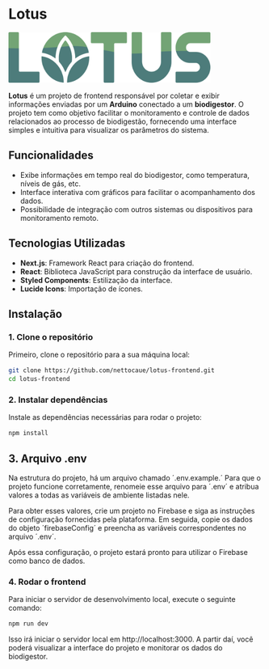 # Lotus

<img src="./public/images/logo.svg" alt="Logo da Lotus" width="400" height="100"/>

**Lotus** é um projeto de frontend responsável por coletar e exibir informações enviadas por um **Arduino** conectado a um **biodigestor**. O projeto tem como objetivo facilitar o monitoramento e controle de dados relacionados ao processo de biodigestão, fornecendo uma interface simples e intuitiva para visualizar os parâmetros do sistema.

## Funcionalidades

- Exibe informações em tempo real do biodigestor, como temperatura, níveis de gás, etc.
- Interface interativa com gráficos para facilitar o acompanhamento dos dados.
- Possibilidade de integração com outros sistemas ou dispositivos para monitoramento remoto.

## Tecnologias Utilizadas

- **Next.js**: Framework React para criação do frontend.
- **React**: Biblioteca JavaScript para construção da interface de usuário.
- **Styled Components**: Estilização da interface.
- **Lucide Icons**: Importação de ícones.

## Instalação

### 1. Clone o repositório

Primeiro, clone o repositório para a sua máquina local:

```bash
git clone https://github.com/nettocaue/lotus-frontend.git
cd lotus-frontend
```

### 2. Instalar dependências

Instale as dependências necessárias para rodar o projeto:

```bash
npm install
```

## 3. Arquivo .env

Na estrutura do projeto, há um arquivo chamado ´.env.example.´ Para que o projeto funcione corretamente, renomeie esse arquivo para ´.env´ e atribua valores a todas as variáveis de ambiente listadas nele.

Para obter esses valores, crie um projeto no Firebase e siga as instruções de configuração fornecidas pela plataforma. Em seguida, copie os dados do objeto ´firebaseConfig´ e preencha as variáveis correspondentes no arquivo ´.env´.

Após essa configuração, o projeto estará pronto para utilizar o Firebase como banco de dados.

### 4. Rodar o frontend

Para iniciar o servidor de desenvolvimento local, execute o seguinte comando:

```bash
npm run dev
```

Isso irá iniciar o servidor local em http://localhost:3000. A partir daí, você poderá visualizar a interface do projeto e monitorar os dados do biodigestor.
